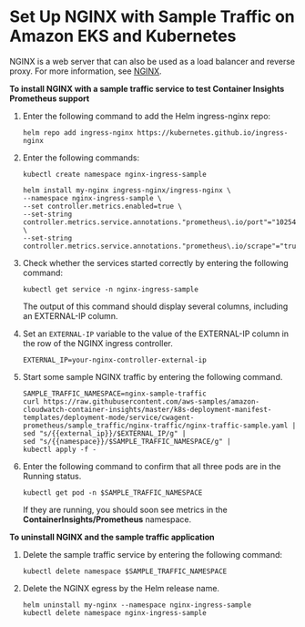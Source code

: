 # Set Up NGINX with Sample Traffic on Amazon EKS and Kubernetes<a name="ContainerInsights-Prometheus-Sample-Workloads-nginx"></a>

NGINX is a web server that can also be used as a load balancer and reverse proxy\. For more information, see [NGINX](https://www.nginx.com/)\.

**To install NGINX with a sample traffic service to test Container Insights Prometheus support**

1. Enter the following command to add the Helm ingress\-nginx repo:

   ```
   helm repo add ingress-nginx https://kubernetes.github.io/ingress-nginx
   ```

1. Enter the following commands:

   ```
   kubectl create namespace nginx-ingress-sample
   
   helm install my-nginx ingress-nginx/ingress-nginx \
   --namespace nginx-ingress-sample \
   --set controller.metrics.enabled=true \
   --set-string controller.metrics.service.annotations."prometheus\.io/port"="10254" \
   --set-string controller.metrics.service.annotations."prometheus\.io/scrape"="true"
   ```

1. Check whether the services started correctly by entering the following command:

   ```
   kubectl get service -n nginx-ingress-sample
   ```

   The output of this command should display several columns, including an EXTERNAL\-IP column\.

1. Set an `EXTERNAL-IP` variable to the value of the EXTERNAL\-IP column in the row of the NGINX ingress controller\.

   ```
   EXTERNAL_IP=your-nginx-controller-external-ip
   ```

1. Start some sample NGINX traffic by entering the following command\. 

   ```
   SAMPLE_TRAFFIC_NAMESPACE=nginx-sample-traffic
   curl https://raw.githubusercontent.com/aws-samples/amazon-cloudwatch-container-insights/master/k8s-deployment-manifest-templates/deployment-mode/service/cwagent-prometheus/sample_traffic/nginx-traffic/nginx-traffic-sample.yaml | 
   sed "s/{{external_ip}}/$EXTERNAL_IP/g" | 
   sed "s/{{namespace}}/$SAMPLE_TRAFFIC_NAMESPACE/g" | 
   kubectl apply -f -
   ```

1. Enter the following command to confirm that all three pods are in the Running status\.

   ```
   kubectl get pod -n $SAMPLE_TRAFFIC_NAMESPACE
   ```

   If they are running, you should soon see metrics in the **ContainerInsights/Prometheus** namespace\.

**To uninstall NGINX and the sample traffic application**

1. Delete the sample traffic service by entering the following command:

   ```
   kubectl delete namespace $SAMPLE_TRAFFIC_NAMESPACE
   ```

1. Delete the NGINX egress by the Helm release name\. 

   ```
   helm uninstall my-nginx --namespace nginx-ingress-sample
   kubectl delete namespace nginx-ingress-sample
   ```